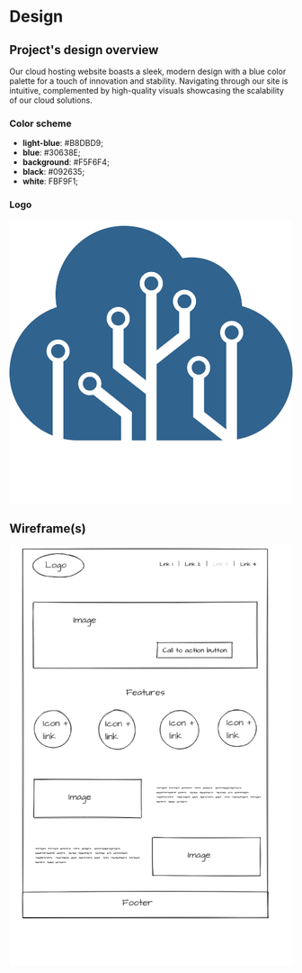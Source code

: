 # Design

## Project's design overview

Our cloud hosting website boasts a sleek, modern design with a blue color palette for a touch of innovation and stability. Navigating through our site is intuitive, complemented by high-quality visuals showcasing the scalability of our cloud solutions.

### Color scheme

- **light-blue**: #B8DBD9;
- **blue**: #30638E;
- **background**: #F5F6F4;
- **black**: #092635;
- **white**: FBF9F1;

### Logo

![Logo](/public/img/logo.svg)

## Wireframe(s)

![Wireframe](/public/img/wireframe.png)
